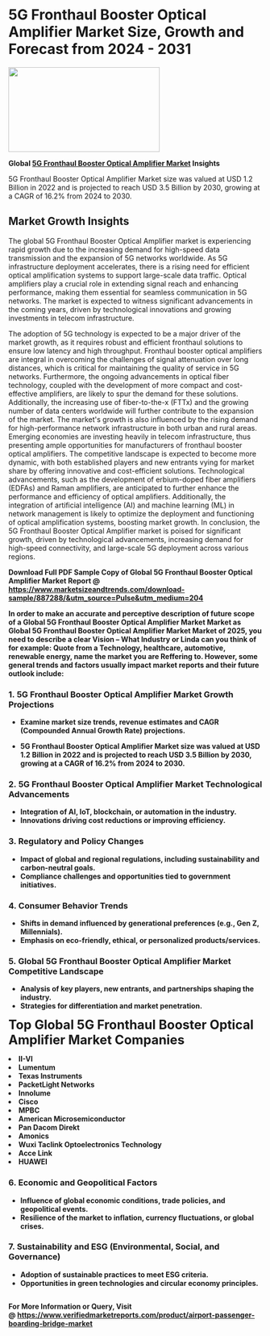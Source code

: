 <H1>5G Fronthaul Booster Optical Amplifier Market Size, Growth and Forecast from 2024 - 2031</H1><img class="aligncenter size-medium wp-image-584254" src="https://thirdeyenews.in/wp-content/uploads/2024/09/Global-Market-Research-300x168.jpeg" alt="" width="300" height="168" /><p><strong>Global&nbsp;<a href="https://www.marketsizeandtrends.com/download-sample/887288/&amp;utm_source=Pulse&amp;utm_medium=204">5G Fronthaul Booster Optical Amplifier Market</a> Insights</strong></p><p>5G Fronthaul Booster Optical Amplifier Market size was valued at USD 1.2 Billion in 2022 and is projected to reach USD 3.5 Billion by 2030, growing at a CAGR of 16.2% from 2024 to 2030.</p><p><h2>Market Growth Insights</h2> <p>The global 5G Fronthaul Booster Optical Amplifier market is experiencing rapid growth due to the increasing demand for high-speed data transmission and the expansion of 5G networks worldwide. As 5G infrastructure deployment accelerates, there is a rising need for efficient optical amplification systems to support large-scale data traffic. Optical amplifiers play a crucial role in extending signal reach and enhancing performance, making them essential for seamless communication in 5G networks. The market is expected to witness significant advancements in the coming years, driven by technological innovations and growing investments in telecom infrastructure.</p> <p><strong></strong></p> <p>The adoption of 5G technology is expected to be a major driver of the market growth, as it requires robust and efficient fronthaul solutions to ensure low latency and high throughput. Fronthaul booster optical amplifiers are integral in overcoming the challenges of signal attenuation over long distances, which is critical for maintaining the quality of service in 5G networks. Furthermore, the ongoing advancements in optical fiber technology, coupled with the development of more compact and cost-effective amplifiers, are likely to spur the demand for these solutions. Additionally, the increasing use of fiber-to-the-x (FTTx) and the growing number of data centers worldwide will further contribute to the expansion of the market. The market's growth is also influenced by the rising demand for high-performance network infrastructure in both urban and rural areas. Emerging economies are investing heavily in telecom infrastructure, thus presenting ample opportunities for manufacturers of fronthaul booster optical amplifiers. The competitive landscape is expected to become more dynamic, with both established players and new entrants vying for market share by offering innovative and cost-efficient solutions. Technological advancements, such as the development of erbium-doped fiber amplifiers (EDFAs) and Raman amplifiers, are anticipated to further enhance the performance and efficiency of optical amplifiers. Additionally, the integration of artificial intelligence (AI) and machine learning (ML) in network management is likely to optimize the deployment and functioning of optical amplification systems, boosting market growth. In conclusion, the 5G Fronthaul Booster Optical Amplifier market is poised for significant growth, driven by technological advancements, increasing demand for high-speed connectivity, and large-scale 5G deployment across various regions. <p><strong></p><p><span class=""><strong>Download Full PDF Sample Copy of Global 5G Fronthaul Booster Optical Amplifier Market Report</strong> @ <a href="https://www.marketsizeandtrends.com/download-sample/887288/&amp;utm_source=Pulse&amp;utm_medium=204" target="_blank">https://www.marketsizeandtrends.com/download-sample/887288/&amp;utm_source=Pulse&amp;utm_medium=204</a></span></p><p>In order to make an accurate and perceptive description of future scope of a Global&nbsp;5G Fronthaul Booster Optical Amplifier Market Market as Global&nbsp;5G Fronthaul Booster Optical Amplifier Market Market of 2025, you need to describe a clear Vision &ndash; What Industry or Linda can you think of for example: Quote from a Technology, healthcare, automotive, renewable energy, name the market you are Reffering to. However, some general trends and factors usually impact market reports and their future outlook include:</p><h3>1.&nbsp;<strong>5G Fronthaul Booster Optical Amplifier Market Growth Projections</strong></h3><ul><li>Examine market size trends, revenue estimates and CAGR (Compounded Annual Growth Rate) projections.</li><li><p>5G Fronthaul Booster Optical Amplifier Market size was valued at USD 1.2 Billion in 2022 and is projected to reach USD 3.5 Billion by 2030, growing at a CAGR of 16.2% from 2024 to 2030.</p></li></ul><h3>2.&nbsp;<strong>5G Fronthaul Booster Optical Amplifier Market Technological Advancements</strong></h3><ul><li>Integration of AI, IoT, blockchain, or automation in the industry.</li><li>Innovations driving cost reductions or improving efficiency.</li></ul><h3>3.&nbsp;<strong>Regulatory and Policy Changes</strong></h3><ul><li>Impact of global and regional regulations, including sustainability and carbon-neutral goals.</li><li>Compliance challenges and opportunities tied to government initiatives.</li></ul><h3>4.&nbsp;<strong>Consumer Behavior Trends</strong></h3><ul><li>Shifts in demand influenced by generational preferences (e.g., Gen Z, Millennials).</li><li>Emphasis on eco-friendly, ethical, or personalized products/services.</li></ul><h3>5.&nbsp;<strong>Global 5G Fronthaul Booster Optical Amplifier Market Competitive Landscape</strong></h3><ul><li>Analysis of key players, new entrants, and partnerships shaping the industry.</li><li>Strategies for differentiation and market penetration.</li></ul><p data-pm-slice="1 1 []"><span style="color: inherit; font-family: inherit; font-size: 25px;">Top Global 5G Fronthaul Booster Optical Amplifier Market Companies</span></p><div class="" data-test-id=""><p><li>II-VI</li><li> Lumentum</li><li> Texas Instruments</li><li> PacketLight Networks</li><li> Innolume</li><li> Cisco</li><li> MPBC</li><li> American Microsemiconductor</li><li> Pan Dacom Direkt</li><li> Amonics</li><li> Wuxi Taclink Optoelectronics Technology</li><li> Acce Link</li><li> HUAWEI</li></p></div><h3>6.&nbsp;<strong>Economic and Geopolitical Factors</strong></h3><ul><li>Influence of global economic conditions, trade policies, and geopolitical events.</li><li>Resilience of the market to inflation, currency fluctuations, or global crises.</li></ul><h3>7.&nbsp;<strong>Sustainability and ESG (Environmental, Social, and Governance)</strong></h3><ul><li>Adoption of sustainable practices to meet ESG criteria.</li><li>Opportunities in green technologies and circular economy principles.</li></ul><h2><strong style="font-size: 14px;">For More Information or Query, Visit @&nbsp;</strong><a style="background-color: #ffffff; font-size: 14px;" href="https://www.marketsizeandtrends.com/report/5g-fronthaul-booster-optical-amplifier-market/" target="_blank">https://www.verifiedmarketreports.com/product/airport-passenger-boarding-bridge-market</a></h2>
